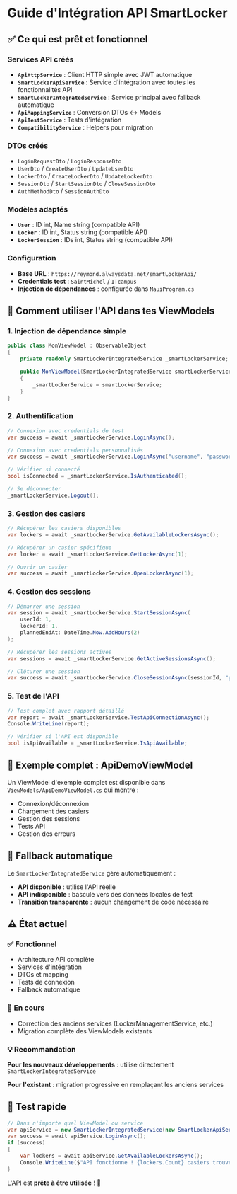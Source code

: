 # Guide d'Intégration API SmartLocker

## ✅ Ce qui est prêt et fonctionnel

### Services API créés
- **`ApiHttpService`** : Client HTTP simple avec JWT automatique
- **`SmartLockerApiService`** : Service d'intégration avec toutes les fonctionnalités API
- **`SmartLockerIntegratedService`** : Service principal avec fallback automatique
- **`ApiMappingService`** : Conversion DTOs ↔ Models
- **`ApiTestService`** : Tests d'intégration
- **`CompatibilityService`** : Helpers pour migration

### DTOs créés
- `LoginRequestDto` / `LoginResponseDto`
- `UserDto` / `CreateUserDto` / `UpdateUserDto`
- `LockerDto` / `CreateLockerDto` / `UpdateLockerDto`
- `SessionDto` / `StartSessionDto` / `CloseSessionDto`
- `AuthMethodDto` / `SessionAuthDto`

### Modèles adaptés
- **`User`** : ID int, Name string (compatible API)
- **`Locker`** : ID int, Status string (compatible API)
- **`LockerSession`** : IDs int, Status string (compatible API)

### Configuration
- **Base URL** : `https://reymond.alwaysdata.net/smartLockerApi/`
- **Credentials test** : `SaintMichel` / `ITcampus`
- **Injection de dépendances** : configurée dans `MauiProgram.cs`

## 🚀 Comment utiliser l'API dans tes ViewModels

### 1. Injection de dépendance simple

```csharp
public class MonViewModel : ObservableObject
{
    private readonly SmartLockerIntegratedService _smartLockerService;

    public MonViewModel(SmartLockerIntegratedService smartLockerService)
    {
        _smartLockerService = smartLockerService;
    }
}
```

### 2. Authentification

```csharp
// Connexion avec credentials de test
var success = await _smartLockerService.LoginAsync();

// Connexion avec credentials personnalisés
var success = await _smartLockerService.LoginAsync("username", "password");

// Vérifier si connecté
bool isConnected = _smartLockerService.IsAuthenticated();

// Se déconnecter
_smartLockerService.Logout();
```

### 3. Gestion des casiers

```csharp
// Récupérer les casiers disponibles
var lockers = await _smartLockerService.GetAvailableLockersAsync();

// Récupérer un casier spécifique
var locker = await _smartLockerService.GetLockerAsync(1);

// Ouvrir un casier
var success = await _smartLockerService.OpenLockerAsync(1);
```

### 4. Gestion des sessions

```csharp
// Démarrer une session
var session = await _smartLockerService.StartSessionAsync(
    userId: 1, 
    lockerId: 1, 
    plannedEndAt: DateTime.Now.AddHours(2)
);

// Récupérer les sessions actives
var sessions = await _smartLockerService.GetActiveSessionsAsync();

// Clôturer une session
var success = await _smartLockerService.CloseSessionAsync(sessionId, "paid");
```

### 5. Test de l'API

```csharp
// Test complet avec rapport détaillé
var report = await _smartLockerService.TestApiConnectionAsync();
Console.WriteLine(report);

// Vérifier si l'API est disponible
bool isApiAvailable = _smartLockerService.IsApiAvailable;
```

## 📝 Exemple complet : ApiDemoViewModel

Un ViewModel d'exemple complet est disponible dans `ViewModels/ApiDemoViewModel.cs` qui montre :
- Connexion/déconnexion
- Chargement des casiers
- Gestion des sessions
- Tests API
- Gestion des erreurs

## 🔄 Fallback automatique

Le `SmartLockerIntegratedService` gère automatiquement :
- **API disponible** : utilise l'API réelle
- **API indisponible** : bascule vers des données locales de test
- **Transition transparente** : aucun changement de code nécessaire

## ⚠️ État actuel

### ✅ Fonctionnel
- Architecture API complète
- Services d'intégration
- DTOs et mapping
- Tests de connexion
- Fallback automatique

### 🔧 En cours
- Correction des anciens services (LockerManagementService, etc.)
- Migration complète des ViewModels existants

### 💡 Recommandation

**Pour les nouveaux développements** : utilise directement `SmartLockerIntegratedService`

**Pour l'existant** : migration progressive en remplaçant les anciens services

## 🧪 Test rapide

```csharp
// Dans n'importe quel ViewModel ou service
var apiService = new SmartLockerIntegratedService(new SmartLockerApiService());
var success = await apiService.LoginAsync();
if (success)
{
    var lockers = await apiService.GetAvailableLockersAsync();
    Console.WriteLine($"API fonctionne ! {lockers.Count} casiers trouvés");
}
```

L'API est **prête à être utilisée** ! 🎉
